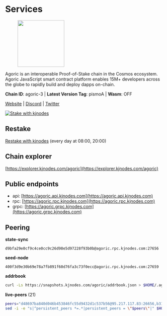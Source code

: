 # Services

<figure><img src="https://raw.githubusercontent.com/kj89/testnet_manuals/main/pingpub/logos/agoric.png" width="150" alt=""><figcaption></figcaption></figure>

Agoric is an interoperable Proof-of-Stake chain in the Cosmos ecosystem.  Agoric JavaScript smart contract platform enables 15M+ developers across the  globe to rapidly build and deploy dapps on-chain.

**Chain ID**: agoric-3 | **Latest Version Tag**: pismoA | **Wasm**: OFF

[Website](https://agoric.com) | [Discord](https://discord.com/invite/qDW8DRes4s) | [Twitter](https://twitter.com/agoric)

[![Stake with kjnodes](https://i.ibb.co/cr44Q8j/button-stake-with-kjnodes.png)](https://restake.app/agoric/agoricvaloper1ku5sm2twlsywdrp4wz3kfwgyrtqtp0lpr3nvk8)

## Restake

[Restake with kjnodes](https://restake.app/agoric/agoricvaloper1ku5sm2twlsywdrp4wz3kfwgyrtqtp0lpr3nvk8) (every day at 08:00, 20:00)
## Chain explorer
[https://explorer.kjnodes.com/agoric](https://explorer.kjnodes.com/agoric)

## Public endpoints

* api: [https://agoric.api.kjnodes.com](https://agoric.api.kjnodes.com)
* rpc: [https://agoric.rpc.kjnodes.com](https://agoric.rpc.kjnodes.com)
* grpc: [https://agoric.grpc.kjnodes.com](https://agoric.grpc.kjnodes.com)

## Peering

**state-sync**

```text
d9bfa29e0cf9c4ce0cc9c26d98e5d97228f93b0b@agoric.rpc.kjnodes.com:27656
```

**seed-node**

```text
400f3d9e30b69e78a7fb891f60d76fa3c73f0ecc@agoric.rpc.kjnodes.com:27659
```

**addrbook**
```bash
curl -Ls https://snapshots.kjnodes.com/agoric/addrbook.json > $HOME/.agoric/config/addrbook.json
```

**live-peers** (21)
```bash
peers="d48697ba840d046b453846fc55d9432d1c537b56@95.217.117.83:26656,b31642a9bfb474aa7e53c7b91e0753f559d1d013@5.9.89.67:15634,bd0bc3737ca1cfebc3c2aef75ab2c3cc74768d8a@142.132.212.19:26656,059f6ccc82a5bdd61e9089914368d0aade14fac0@159.89.101.239:26060,abc62ded9142361bd9832282242a53611785ffcd@51.81.109.109:26656,d9bfa29e0cf9c4ce0cc9c26d98e5d97228f93b0b@65.109.88.38:27656,4eea1e0a22d8d2ade108fc5f8e07d6d6e711e909@65.108.10.138:26656,711f6f36a6ec3924b6d721de6adce604092e59f2@116.202.226.169:26656,e780b9c3b6f761efb7ba3bca74d3011f9bdf4bfd@139.59.8.48:26060,63bd6649f80362ce513027d99ef32c826fdbd259@45.9.62.136:26656,0837c0dac0bb15e79e64207bb0fa5a9a6fa42ad4@178.62.116.62:26656,a38a30c1dd31f63be2befd40b82964b215c3c288@165.22.251.28:26656,05f967bf55fee6647e69bdfca69f064d7e4876c5@128.199.128.15:26060,f095bb53006ebddcbbf29c8df70dddcba6419e36@142.93.145.13:26656,d56af8cb0716909f9b804e7dec8c1d34ae4eed16@65.108.142.81:26676,0464c8dded70d01f5ab50a8d6047a6b27ddf2ccd@84.244.95.232:26656,f8ff12a774770fea36beadb303ccffc86863c6ec@65.109.69.59:14456,b2406ba97421a9030bed25560c99b25965b6c336@135.181.2.54:26656,3d7d9eac612775c9530e990c44092d7ff55dbb83@95.216.39.109:26656,fb3c53630803da3947a54ac76bae6bd6e989a058@104.197.102.190:26656,e70955351f601ea5be9a9bf41032949a777f31b3@207.244.255.229:10003"
sed -i -e "s|^persistent_peers *=.*|persistent_peers = \"$peers\"|" $HOME/.agoric/config/config.toml
```
